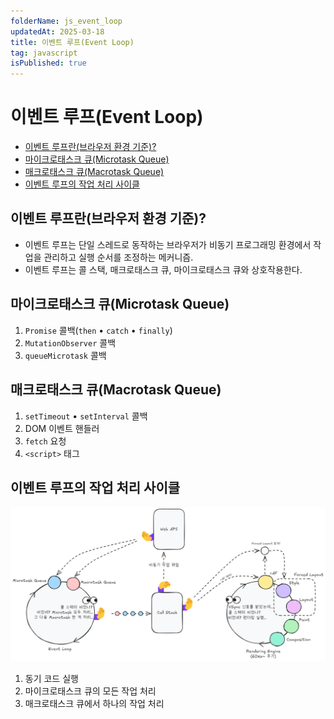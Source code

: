 ```yaml
---
folderName: js_event_loop
updatedAt: 2025-03-18
title: 이벤트 루프(Event Loop)
tag: javascript
isPublished: true
---
```


# 이벤트 루프(Event Loop)

- [이벤트 루프란(브라우저 환경 기준)?](#이벤트-루프란브라우저-환경-기준)
- [마이크로태스크 큐(Microtask Queue)](#마이크로태스크-큐microtask-queue)
- [매크로태스크 큐(Macrotask Queue)](#매크로태스크-큐macrotask-queue)
- [이벤트 루프의 작업 처리 사이클](#이벤트-루프의-작업-처리-사이클)

## 이벤트 루프란(브라우저 환경 기준)?

- 이벤트 루프는 단일 스레드로 동작하는 브라우저가 비동기 프로그래밍 환경에서 작업을 관리하고 실행 순서를 조정하는 메커니즘.
- 이벤트 루프는 콜 스택, 매크로태스크 큐, 마이크로태스크 큐와 상호작용한다.

## 마이크로태스크 큐(Microtask Queue)

1. `Promise` 콜백(`then` • `catch` • `finally`)
2. `MutationObserver` 콜백
3. `queueMicrotask` 콜백

## 매크로태스크 큐(Macrotask Queue)

1. `setTimeout` • `setInterval` 콜백
2. DOM 이벤트 핸들러
3. `fetch` 요청
4. `<script>` 태그

## 이벤트 루프의 작업 처리 사이클

![img](images/event_loop.png)

1. 동기 코드 실행
2. 마이크로태스크 큐의 모든 작업 처리
3. 매크로태스크 큐에서 하나의 작업 처리
